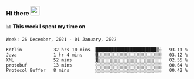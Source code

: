 ### Hi there <a href="https://www.gautamkrishnar.com/"><img src="https://media.giphy.com/media/hvRJCLFzcasrR4ia7z/giphy.gif" width="25px"></a>

📊 **This week I spent my time on**

<!--START_SECTION:waka-->
```text
Week: 26 December, 2021 - 01 January, 2022

Kotlin            32 hrs 10 mins  ███████████████████████▒░   93.11 % 
Java              1 hr 4 mins     ▓░░░░░░░░░░░░░░░░░░░░░░░░   03.12 % 
XML               52 mins         ▓░░░░░░░░░░░░░░░░░░░░░░░░   02.55 % 
protobuf          13 mins         ░░░░░░░░░░░░░░░░░░░░░░░░░   00.64 % 
Protocol Buffer   8 mins          ░░░░░░░░░░░░░░░░░░░░░░░░░   00.42 % 
```
<!--END_SECTION:waka-->
